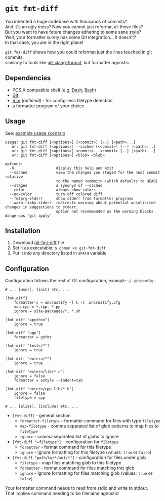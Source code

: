 `git fmt-diff`
==============

You inherited a huge codebase with thousands of commits?  
And it's an ugly mess? Now you cannot just reformat all those files?  
But you want to have future changes adhering to some sane style?  
Well, your formatter surely has some Git integration... it doesn't?  
In that case, you are in the right place!  

`git fmt-diff` shows how you could reformat just the lines touched in git commits;  
similarly to tools like [git-clang-format](https://clang.llvm.org/docs/ClangFormat.html#git-integration), but formatter agnostic.

## Dependencies

* POSIX compatible shell (e.g. [Dash](http://gondor.apana.org.au/~herbert/dash/), [Bash](https://www.gnu.org/software/bash/))
* [Git](https://git-scm.com/)
* [Vim](https://www.vim.org/) _(optional)_ - for config-less filetype detection
* a formatter program of your choice

## Usage

See: [example usage scenario](scenario.md)

```
usage: git fmt-diff [<options>] [<commit>] [--] [<path>...]
   or: git fmt-diff [<options>] --cached [<commit>] [--] [<path>...]
   or: git fmt-diff [<options>] <commit>...<commit> [--] [<path>...]
   or: git fmt-diff [<options>] <blob> <blob>

options:
  -h                   display this help and exit
  --cached             view the changes you staged for the next commit relative
                       to the named <commit> (which defaults to HEAD)
  --staged             a synonym of --cached
  --color              always show colors
  --no-color           turn off colored diff
  --fmtprg-stderr      show stderr from formatter programs
  --warn-risky-stderr  redirects warning about potential unsolicited changes in suggestions to stderr;
                       option not recommended as the warning blocks dangerous 'git apply'
```

## Installation

1. Download [git-fmt-diff](https://raw.githubusercontent.com/Jorengarenar/git-fmt-diff/master/git-fmt-diff) file
2. Set it as executable: `$ chmod +x git-fmt-diff`
3. Put it into any directory listed in `$PATH` variable

## Configuration

Configuration follows the rest of Git configuration, example `~/.gitconfig`:
```gitconfig
# ... [user], [init] etc. ...

[fmt-diff]
    formatter-c = uncrustify -l C -c .uncrustify.cfg
    map-cpp = *.ipp, *.pp
    ignore = site-packages/*, *.sh

[fmt-diff "=python"]
    ignore = true

[fmt-diff "=go"]
    formatter = gofmt

[fmt-diff "tests/*"]
    ignore = true

[fmt-diff "extern/*"]
    ignore = true

[fmt-diff "extern/lib/*.c"]
    ignore = false
    formatter = astyle --indent=tab

[fmt-diff "extern/cpp_lib/*.h"]
    ignore = false
    filetype = cpp

# ... [alias], [include] etc. ...
```

* `[fmt-diff]` - general section
  * `formatter-filetype` - formatter command for files with type `filetype`
  * `map-filetype` - comma separated list of glob patterns to map files to `filetype`
  * `ignore` - comma separated list of globs to ignore
* `[fmt-diff "=filetype"]` - configuration for `filetype`
  * `formatter` - format command for this filetype
  * `ignore` - ignore formatting for this filetype (values: `true` or `false`)
* `[fmt-diff "path/to/*/smt/*"]` - configuration for files under glob
  * `filetype` - map files matching glob to this filetype
  * `formatter` - format command for files matching this glob
  * `ignore` - ignore formatting for files matching glob (values: `true` or `false`)

Your formatter command needs to read from stdio and write to stdout.  
That implies command needing to be filename agnostic!
